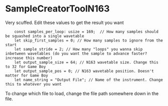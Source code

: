 # SampleCreatorToolN163
Very scuffed. Edit these values to get the result you want
```
    const samples_per_loop: usize = 169;  // How many samples should be squashed into a single wavetable
    let skip_first_samples = 0; // How many samples to ignore from the start
    let sample_stride = 2; // How many "loops" you wanna skip inbetween wavetables (do you want the sample to advance faster? increase this number)
    let output_sample_size = 64; // N163 wavetable size. Change this to 32 for Game Boy
    let output_sample_pos = 0; // N163 wavetable position. Doesn't matter for Game Boy
    let name_string = "Output File"; // Name of the instrument. Change this to whatever you want
```
To change which file to load, change the file path somewhere down in the file.
